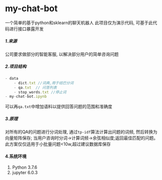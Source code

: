 # my-chat-bot
一个简单的基于python和sklearn的聊天机器人
此项目仅为演示代码, 可基于此代码进行接口暴露开发

##### 1.来源
公司要求做部分的智能客服, 以解决部分用户的简单咨询问题

##### 2.项目结构
```js
- data
	- dict.txt //词典,用于结巴分词
	- qa.txt  // 问答列表
	- stop_words.txt //停止词
- my-chat-bot.ipynb
```
可以再`qa.txt`中增加语料以提供回答问题的范围和准确度

##### 3.原理
对所有的QA的问题进行分词处理, 通过`tp-idf`算法计算出问题的词频, 然后转换为向量矩阵保存;
当用户咨询时分词->计算词频->余弦相似度;返回最佳匹配的问题。
此方案仅仅适用于小批量问题<10w,超过建议数据库保存


#### 4.系统环境
1. Python 3.7.6
2. jupyter 6.0.3